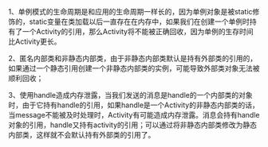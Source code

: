 1、单例模式的生命周期是和应用的生命周期一样长的，因为单例对象是被static修饰的，static变量在类加载以后一直存在在内存中，如果我们在创建一个单例时持有了一个Activity的引用，那么Activity将不能被正确回收，因为单例的生存时间比Activity更长。

2、匿名内部类和非静态内部类，由于非静态内部类默认是持有外部类的引用的，如果通过一个静态引用创建一个非静态内部类的实例，可能导致外部类对象无法被顺利回收；

3、使用handle造成内存泄露，当我们发送的消息是handle的一个内部类的对象时，由于它持有handle的引用，如果handle是一个Activity的非静态内部类的话，当message不能被及时处理时，Activity有可能造成内存泄露。消息会持有handle对象的引用，handle又持有activity的引用；可以通过将非静态内部类修改为静态内部类，这样就不会默认持有外部类的引用了。

